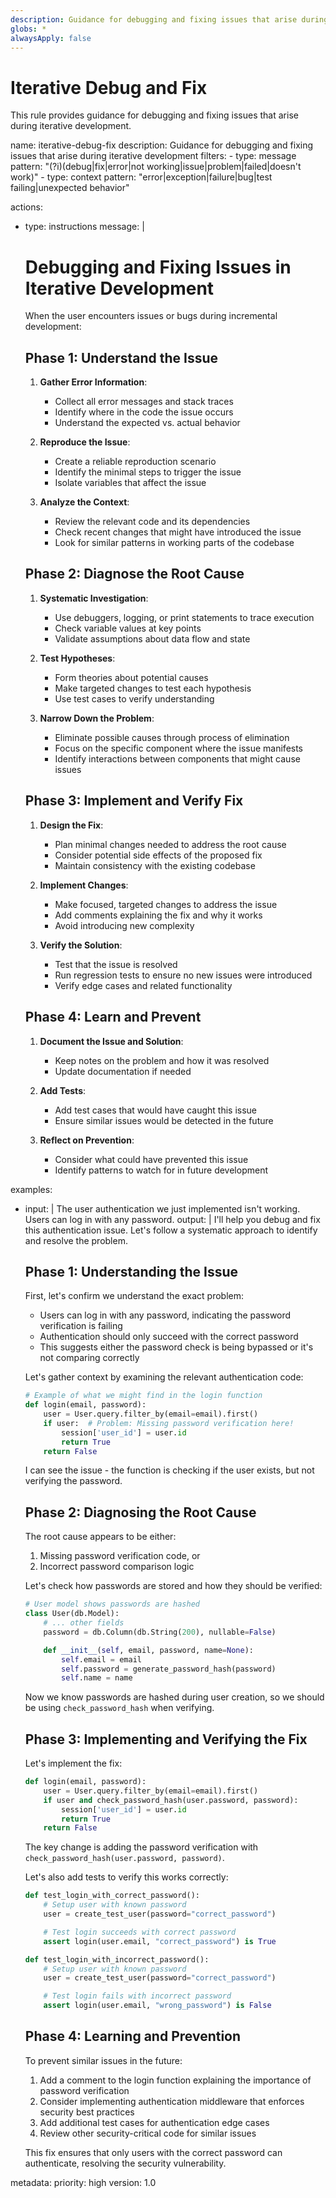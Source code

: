 ```yaml
---
description: Guidance for debugging and fixing issues that arise during iterative development
globs: *
alwaysApply: false
---
```


# Iterative Debug and Fix

This rule provides guidance for debugging and fixing issues that arise during iterative development.

<rule>
name: iterative-debug-fix
description: Guidance for debugging and fixing issues that arise during iterative development
filters:
  - type: message
    pattern: "(?i)(debug|fix|error|not working|issue|problem|failed|doesn't work)"
  - type: context
    pattern: "error|exception|failure|bug|test failing|unexpected behavior"

actions:
  - type: instructions
    message: |
      # Debugging and Fixing Issues in Iterative Development

      When the user encounters issues or bugs during incremental development:

      ## Phase 1: Understand the Issue

      1. **Gather Error Information**:
         - Collect all error messages and stack traces
         - Identify where in the code the issue occurs
         - Understand the expected vs. actual behavior

      2. **Reproduce the Issue**:
         - Create a reliable reproduction scenario
         - Identify the minimal steps to trigger the issue
         - Isolate variables that affect the issue

      3. **Analyze the Context**:
         - Review the relevant code and its dependencies
         - Check recent changes that might have introduced the issue
         - Look for similar patterns in working parts of the codebase

      ## Phase 2: Diagnose the Root Cause

      1. **Systematic Investigation**:
         - Use debuggers, logging, or print statements to trace execution
         - Check variable values at key points
         - Validate assumptions about data flow and state

      2. **Test Hypotheses**:
         - Form theories about potential causes
         - Make targeted changes to test each hypothesis
         - Use test cases to verify understanding

      3. **Narrow Down the Problem**:
         - Eliminate possible causes through process of elimination
         - Focus on the specific component where the issue manifests
         - Identify interactions between components that might cause issues

      ## Phase 3: Implement and Verify Fix

      1. **Design the Fix**:
         - Plan minimal changes needed to address the root cause
         - Consider potential side effects of the proposed fix
         - Maintain consistency with the existing codebase

      2. **Implement Changes**:
         - Make focused, targeted changes to address the issue
         - Add comments explaining the fix and why it works
         - Avoid introducing new complexity

      3. **Verify the Solution**:
         - Test that the issue is resolved
         - Run regression tests to ensure no new issues were introduced
         - Verify edge cases and related functionality

      ## Phase 4: Learn and Prevent

      1. **Document the Issue and Solution**:
         - Keep notes on the problem and how it was resolved
         - Update documentation if needed

      2. **Add Tests**:
         - Add test cases that would have caught this issue
         - Ensure similar issues would be detected in the future

      3. **Reflect on Prevention**:
         - Consider what could have prevented this issue
         - Identify patterns to watch for in future development

examples:
  - input: |
      The user authentication we just implemented isn't working. Users can log in with any password.
    output: |
      I'll help you debug and fix this authentication issue. Let's follow a systematic approach to identify and resolve the problem.

      ## Phase 1: Understanding the Issue

      First, let's confirm we understand the exact problem:
      - Users can log in with any password, indicating the password verification is failing
      - Authentication should only succeed with the correct password
      - This suggests either the password check is being bypassed or it's not comparing correctly

      Let's gather context by examining the relevant authentication code:

      ```python
      # Example of what we might find in the login function
      def login(email, password):
          user = User.query.filter_by(email=email).first()
          if user:  # Problem: Missing password verification here!
              session['user_id'] = user.id
              return True
          return False
      ```

      I can see the issue - the function is checking if the user exists, but not verifying the password.

      ## Phase 2: Diagnosing the Root Cause

      The root cause appears to be either:
      1. Missing password verification code, or
      2. Incorrect password comparison logic

      Let's check how passwords are stored and how they should be verified:

      ```python
      # User model shows passwords are hashed
      class User(db.Model):
          # ... other fields
          password = db.Column(db.String(200), nullable=False)

          def __init__(self, email, password, name=None):
              self.email = email
              self.password = generate_password_hash(password)
              self.name = name
      ```

      Now we know passwords are hashed during user creation, so we should be using `check_password_hash` when verifying.

      ## Phase 3: Implementing and Verifying the Fix

      Let's implement the fix:

      ```python
      def login(email, password):
          user = User.query.filter_by(email=email).first()
          if user and check_password_hash(user.password, password):
              session['user_id'] = user.id
              return True
          return False
      ```

      The key change is adding the password verification with `check_password_hash(user.password, password)`.

      Let's also add tests to verify this works correctly:

      ```python
      def test_login_with_correct_password():
          # Setup user with known password
          user = create_test_user(password="correct_password")

          # Test login succeeds with correct password
          assert login(user.email, "correct_password") is True

      def test_login_with_incorrect_password():
          # Setup user with known password
          user = create_test_user(password="correct_password")

          # Test login fails with incorrect password
          assert login(user.email, "wrong_password") is False
      ```

      ## Phase 4: Learning and Prevention

      To prevent similar issues in the future:

      1. Add a comment to the login function explaining the importance of password verification
      2. Consider implementing authentication middleware that enforces security best practices
      3. Add additional test cases for authentication edge cases
      4. Review other security-critical code for similar issues

      This fix ensures that only users with the correct password can authenticate, resolving the security vulnerability.

metadata:
  priority: high
  version: 1.0
</rule>

